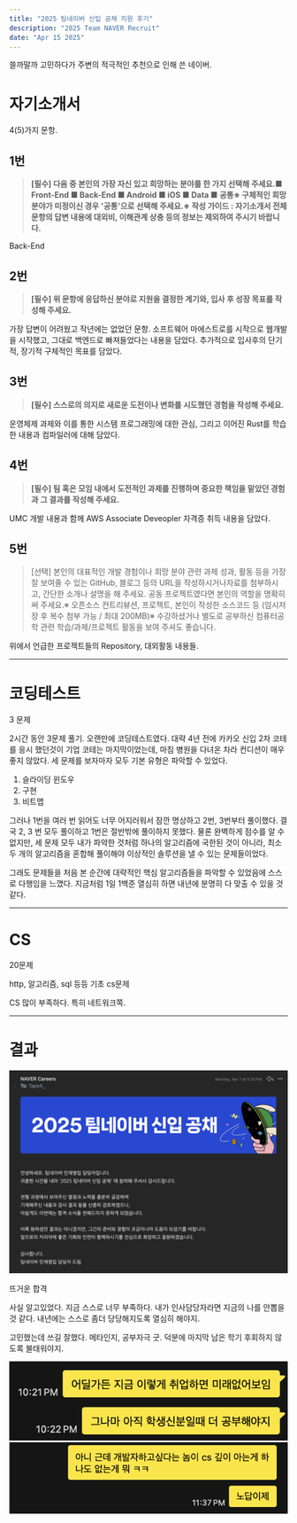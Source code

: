 ```yaml
---
title: "2025 팀네이버 신입 공채 지원 후기"
description: "2025 Team NAVER Recruit"
date: "Apr 15 2025"
---
```


쓸까말까 고민하다가 주변의 적극적인 추천으로 인해 쓴 네이버.

# 자기소개서

4(5)가지 문항.

## 1번

> **[필수] 다음 중 본인의 가장 자신 있고 희망하는 분야를 한 가지 선택해 주세요.■ Front-End ■ Back-End ■ Android ■ iOS ■ Data ■ 공통※ 구체적인 희망 분야가 미정이신 경우 '공통'으로 선택해 주세요.※ 작성 가이드 : 자기소개서 전체 문항의 답변 내용에 대외비, 이해관계 상충 등의 정보는 제외하여 주시기 바랍니다.**

Back-End

## 2번

> **[필수] 위 문항에 응답하신 분야로 지원을 결정한 계기와, 입사 후 성장 목표를 작성해 주세요.**

가장 답변이 어려웠고 작년에는 없었던 문항. 소프트웨어 마에스트로를 시작으로 웹개발을 시작했고, 그대로 백엔드로 빠져들었다는 내용을 담았다. 추가적으로 입사후의 단기적, 장기적 구체적인 목표를 담았다.

## 3번

> **[필수] 스스로의 의지로 새로운 도전이나 변화를 시도했던 경험을 작성해 주세요.**

운영체제 과제와 이를 통한 시스템 프로그래밍에 대한 관심, 그리고 이어진 Rust를 학습한 내용과 컴파일러에 대해 담았다.

## 4번

> **[필수] 팀 혹은 모임 내에서 도전적인 과제를 진행하며 중요한 책임을 맡았던 경험과 그 결과를 작성해 주세요.**

UMC 개발 내용과 함께 AWS Associate Deveopler 자격증 취득 내용을 담았다.

## 5번

> [선택] 본인의 대표적인 개발 경험이나 희망 분야 관련 과제 성과, 활동 등을 가장 잘 보여줄 수 있는 GitHub, 블로그 등의 URL을 작성하시거나자료를 첨부하시고, 간단한 소개나 설명을 해 주세요. 공동 프로젝트였다면 본인의 역할을 명확히 써 주세요.※ 오픈소스 컨트리뷰션, 프로젝트, 본인이 작성한 소스코드 등 (임시저장 후 복수 첨부 가능 / 최대 200MB)※ 수강하셨거나 별도로 공부하신 컴퓨터공학 관련 학습/과제/프로젝트 활동을 보여 주셔도 좋습니다.

위에서 언급한 프로젝트들의 Repository, 대외활동 내용들.

---

# 코딩테스트

3 문제

2시간 동안 3문제 풀기. 오랜만에 코딩테스트였다. 대략 4년 전에 카카오 신입 2차 코테를 응시 했던것이 기업 코테는 마지막이었는데, 마침 병원을 다녀온 차라 컨디션이 매우 좋지 않았다. 세 문제를 보자마자 모두 기본 유형은 파악할 수 있었다.

1. 슬라이딩 윈도우
2. 구현
3. 비트맵

그러나 1번을 여러 번 읽어도 너무 어지러워서 잠깐 명상하고 2번, 3번부터 풀이했다. 결국 2, 3 번 모두 풀이하고 1번은 절반밖에 풀이하지 못했다. 물론 완벽하게 점수를 알 수 없지만, 세 문제 모두 내가 파악한 것처럼 하나의 알고리즘에 국한된 것이 아니라, 최소 두 개의 알고리즘을 혼합해 풀이해야 이상적인 솔루션을 낼 수 있는 문제들이었다.

그래도 문제들을 처음 본 순간에 대략적인 핵심 알고리즘들을 파악할 수 있었음에 스스로 다행임을 느꼈다. 지금처럼 1일 1백준 열심히 하면 내년에 분명히 다 맞출 수 있을 것 같다.

---

# CS

20문제

http, 알고리즘, sql 등등 기초 cs문제

CS 많이 부족하다. 특히 네트워크쪽.

---

# 결과

![2025naver.png](./2025naver.png)

뜨거운 합격

사실 알고있었다. 지금 스스로 너무 부족하다. 내가 인사담당자라면 지금의 나를 안뽑을 것 같다. 내년에는 스스로 좀더 당당해지도록 열심히 해야지.

고민했는데 쓰길 잘했다. 메타인지, 공부자극 굿. 덕분에 마지막 남은 학기 후회하지 않도록 불태워야지.

![2.png](./2.png)
![1.png](./1.png)
